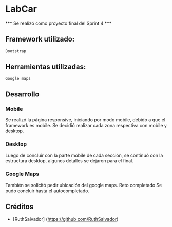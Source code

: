 # LabCar

*** Se realizó como proyecto final del Sprint 4 ***


## Framework utilizado:

`Bootstrap`

## Herramientas utilizadas:

`Google maps`

## Desarrollo

### Mobile

Se realizó la página responsive, iniciando por modo mobile, debido a que el framework es mobile.
Se decidió realizar cada zona respectiva con mobile y desktop.

### Desktop

Luego de concluir con la parte mobile de cada sección, se continuó con la estructura desktop, algunos detalles se dejaron para el final.

### Google Maps

También se solicitó pedir ubicación del google maps. Reto completado
Se pudo concluir hasta el autocompletado.

##  Créditos
 * [RuthSalvador] (https://github.com/RuthSalvador)
